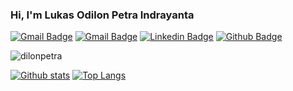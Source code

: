 ### Hi, I'm Lukas Odilon Petra Indrayanta

<!--
**dilonpetra/dilonpetra** is a ✨ _special_ ✨ repository because its `README.md` (this file) appears on your GitHub profile.

Here are some ideas to get you started:

- 🔭 I’m currently working on ...
- 🌱 I’m currently learning ...
- 👯 I’m looking to collaborate on ...
- 🤔 I’m looking for help with ...
- 💬 Ask me about ...
- 📫 How to reach me: ...
- 😄 Pronouns: ...
- ⚡ Fun fact: ...

### Hai 👋, I'm Prissy Nusaiba Yulisa

- 📊 I'm a Statistics Student in Muhammadiyah Semarang University
- 👀 I'm interested in Data Science and Deep Learning
- 🌱 I’m currently learning Artificial Intellegence in Orbit Future Academy 
- ✨ I'm part of PT Cicil Solusi Mitra Teknologi as a Student Ambassador
### My Github Stats
<p align=left> <img src=https://komarev.com/ghpvc/?username=prissyyy alt=prissyyy /> </p>
[![Linkedin Badge](https://img.shields.io/badge/-prissynusaiba-0072b1?style=flat&logo=Linkedin&logoColor=white&link=https://www.linkedin.com/in/prissy-nusaiba/)](https://www.linkedin.com/in/prissynusaiba/) [![Github Badge](https://img.shields.io/badge/-prissyyy-grey?

-->

[![Gmail Badge](https://img.shields.io/badge/-lapilopi16@gmail.com-c14438?style=flat&logo=Gmail&logoColor=white&link=mailto:lapilopi16@gmail.com)](mailto:lapilopi16@gmail.com) 
[![Gmail Badge](https://img.shields.io/badge/-odilonpetra@mail.ugm.ac.id-c14438?style=flat&logo=Gmail&logoColor=white&link=mailto:odilonpetra@mail.ugm.ac.id)](mailto:odilonpetra@mail.ugm.ac.id) 
[![Linkedin Badge](https://img.shields.io/badge/-dilonpetra-0072b1?style=flat&logo=Linkedin&logoColor=white&link=https://www.linkedin.com/in/l-odilon-petra-i-93a12a1bb/)](https://www.linkedin.com/in/l-odilon-petra-i-93a12a1bb/) [![Github Badge](https://img.shields.io/badge/-dilonpetra-grey?style=flat&logo=github&logoColor=white&link=https://github.com/dilonpetra/)](https://www.github.com/dilonpetra/) <p align='left'>


<p align=left> <img src=https://komarev.com/ghpvc/?username=dilonpetra alt=dilonpetra /> </p>

[![Github stats](https://github-readme-stats.vercel.app/api?username=dilonpetra&show_icons=true&include_all_commits=true&bg_color=0,f7f7f7,7957d5&icon_color=eb1f6a&title_color=260000&text_color=000)](https://github.com/dilonpetra/github-readme-stats)
[![Top Langs](https://github-readme-stats.vercel.app/api/top-langs/?username=dilonpetra&layout=compact&bg_color=141321&title_color=fff&text_color=fff)](https://github.com/dilonpetra/github-readme-stats)

